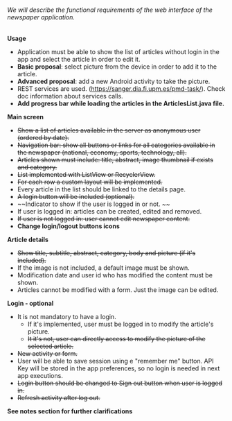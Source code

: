 ###### We will describe the functional requirements of the web interface of the newspaper application.

**Usage**
- Application must be able to show the list of articles without login in the app and select the article in order to edit it. 
- **Basic proposal**: select picture from the device in order to add it to the article.
- **Advanced proposal**: add a new Android activity to take the picture.
- REST services are used. (https://sanger.dia.fi.upm.es/pmd-task/). Check doc information about services calls.
- **Add progress bar while loading the articles in the ArticlesList.java file.**

**Main screen**
- ~~Show a list of articles available in the server as anonymous user (ordered by date).~~
- ~~Navigation bar: show all buttons or links for all categories available in the newspaper (national, economy, sports, technology, all).~~
- ~~Articles shown must include: title, abstract, image thumbnail if exists and category.~~
- ~~List implemented with ListView or RecyclerView.~~
- ~~For each row a custom layout will be implemented.~~
- Every article in the list should be linked to the details page.
- ~~A login button will be included (optional).~~
- ~~Indicator to show if the user is logged in or not. ~~
- If user is logged in: articles can be created, edited and removed.
- ~~If user is not logged in: user cannot edit newspaper content.~~
- **Change login/logout buttons icons**

**Article details**
- ~~Show title, subtitle, abstract, category, body and picture (if it's included).~~
- If the image is not included, a default image must be shown.
- Modification date and user id who has modified the content must be shown.
- Articles cannot be modified with a form. Just the image can be edited. 

**Login - optional**
- It is not mandatory to have a login. 
  - If it's implemented, user must be logged in to modify the article's picture.
  - ~~It it's not, user can directly access to modify the picture of the selected article.~~
- ~~New activity or form.~~
- User will be able to save session using e "remember me" button. API Key will be stored in the app preferences, so no login is needed in next app executions.
- ~~Login button should be changed to Sign out button when user is logged in.~~
- ~~Refresh activity after log out.~~


**See notes section for further clarifications**
